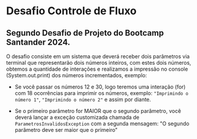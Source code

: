 # Desafio Controle de Fluxo
## Segundo Desafio de Projeto do Bootcamp Santander 2024. 

O desafio consiste em um sistema que deverá receber dois parâmetros via terminal que representarão dois números inteiros, com estes dois números, obtemos a quantidade de interações e realizamos a impressão no console (System.out.print) dos números incrementados, exemplo:

* Se você passar os números 12 e 30, logo teremos uma interação (for) com 18 ocorrências para imprimir os números, exemplo: `"Imprimindo o número 1"`, `"Imprimindo o número 2"` e assim por diante.

* Se o primeiro parâmetro for MAIOR que o segundo parâmetro, você deverá lançar a exceção customizada chamada de `ParametrosInvalidosException` com a segunda mensagem: "O segundo parâmetro deve ser maior que o primeiro"   
